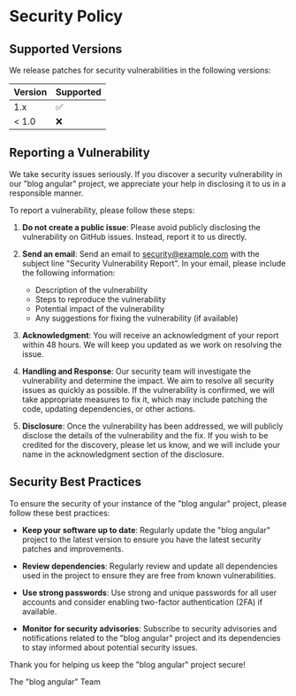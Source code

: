 # Security Policy

## Supported Versions

We release patches for security vulnerabilities in the following versions:

| Version | Supported          |
| ------- | ------------------ |
| 1.x     | :white_check_mark: |
| < 1.0   | :x:                |

## Reporting a Vulnerability

We take security issues seriously. If you discover a security vulnerability in our "blog angular" project, we appreciate your help in disclosing it to us in a responsible manner.

To report a vulnerability, please follow these steps:

1. **Do not create a public issue**:
   Please avoid publicly disclosing the vulnerability on GitHub issues. Instead, report it to us directly.

2. **Send an email**:
   Send an email to [security@example.com](mailto:security@example.com) with the subject line "Security Vulnerability Report". In your email, please include the following information:
   - Description of the vulnerability
   - Steps to reproduce the vulnerability
   - Potential impact of the vulnerability
   - Any suggestions for fixing the vulnerability (if available)

3. **Acknowledgment**:
   You will receive an acknowledgment of your report within 48 hours. We will keep you updated as we work on resolving the issue.

4. **Handling and Response**:
   Our security team will investigate the vulnerability and determine the impact. We aim to resolve all security issues as quickly as possible. If the vulnerability is confirmed, we will take appropriate measures to fix it, which may include patching the code, updating dependencies, or other actions.

5. **Disclosure**:
   Once the vulnerability has been addressed, we will publicly disclose the details of the vulnerability and the fix. If you wish to be credited for the discovery, please let us know, and we will include your name in the acknowledgment section of the disclosure.

## Security Best Practices

To ensure the security of your instance of the "blog angular" project, please follow these best practices:

- **Keep your software up to date**:
  Regularly update the "blog angular" project to the latest version to ensure you have the latest security patches and improvements.

- **Review dependencies**:
  Regularly review and update all dependencies used in the project to ensure they are free from known vulnerabilities.

- **Use strong passwords**:
  Use strong and unique passwords for all user accounts and consider enabling two-factor authentication (2FA) if available.

- **Monitor for security advisories**:
  Subscribe to security advisories and notifications related to the "blog angular" project and its dependencies to stay informed about potential security issues.

Thank you for helping us keep the "blog angular" project secure!

The "blog angular" Team
